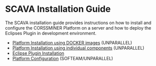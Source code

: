 
# SCAVA Installation Guide
The SCAVA installation guide provides instructions on how to install and configure the CORSSMINER Platform on a server and how to deploy the Eclipses Plugin in development environment. 

* [Platform Installation using DOCKER images](docker-installation/index.md) (UNPARALLEL)
* [Platform Installation using individual components](platform-installation/index.md) (UNPARALLEL)
* [Eclipse Plugin Installation](plugin-installation/index.md)
* [Platform Configuration](platform-configuration/index.md)  (SOFTEAM/UNPARALLEL)
